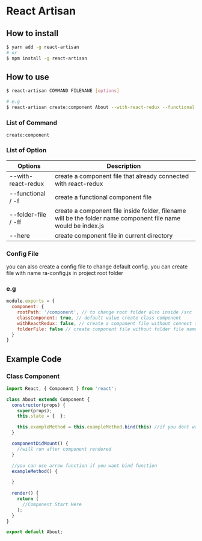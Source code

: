 # React Artisan

## How to install
```bash
$ yarn add -g react-artisan
# or
$ npm install -g react-artisan
```

## How to use

```bash
$ react-artisan COMMAND FILENANE [options]

# e.g
$ react-artisan create:component About --with-react-redux --functional
```

### List of Command

```
create:component
``` 

### List of Option

| Options             | Description   |
| -------------       | ------------- |
| --with-react-redux  | create a component file that already connected with react-redux |
| --functional / -f     | create a functional component file       |
| --folder-file / -ff | create a component file inside folder, filename will be the folder name component file name would be index.js      |
| --here              | create component file in current directory       |

### Config File
you can also create a config file to change default config.
you can create file with name ra-config.js in project root folder

### e.g
```javascript
module.exports = {
  component: {
    rootPath: '/component', // to change root folder also inside /src
    classComponent: true, // default value create class component
    withReactRedux: false, // create a component file without connect to react-redux
    folderFile: false // create component file without folder file name
  }
}
```

## Example Code
### Class Component
```javascript
import React, { Component } from 'react';

class About extends Component {
  constructor(props) {
    super(props);
    this.state = {  };

    this.exampleMethod = this.exampleMethod.bind(this) //if you dont want to use arrow function
  }

  componentDidMount() {
    //will run after component rendered
  }

  //you can use arrow function if you want bind function
  exampleMethod() {

  }
  
  render() {
    return (
      //Component Start Here
    );
  }
}

export default About;
```


